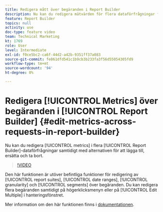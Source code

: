 ```yaml
---
title: Redigera mått över begäranden i Report Builder
description: Nu kan du redigera mätvärden för flera dataförfrågningar från Report Builder på en gång med alternativen för att lägga till, ersätta och ta bort.
feature: Report Builder
topics: null
activity: use
doc-type: feature video
team: Technical Marketing
kt: 1769
role: User
level: Intermediate
exl-id: f0ce5bc2-ca6f-44d2-a42b-9351ff37a083
source-git-commit: fe861dfd541c1b9cb3b233fa3f56d55054305fd9
workflow-type: tm+mt
source-wordcount: '94'
ht-degree: 0%

---
```


# Redigera [!UICONTROL Metrics] över begäranden i [!UICONTROL Report Builder] {#edit-metrics-across-requests-in-report-builder}

Nu kan du redigera [!UICONTROL metrics] i flera [!UICONTROL Report Builder]-dataförfrågningar samtidigt med alternativen för att lägga till, ersätta och ta bort.

>[!VIDEO](https://video.tv.adobe.com/v/23547/?quality=12)

Den här funktionen är utöver befintliga funktioner för redigering av [!UICONTROL report suites], [!UICONTROL date ranges], [!UICONTROL granularity] och [!UICONTROL segments] över begäranden. Du kan redigera flera begäranden samtidigt på högerklicksmenyn eller på [!UICONTROL Edit Multiple] i hanteringsfönstret.

Mer information om den här funktionen finns i [dokumentationen](https://experienceleague.adobe.com/docs/analytics/analyze/report-builder/manage-requests/edit-multiple-metrics.html?lang=en).
